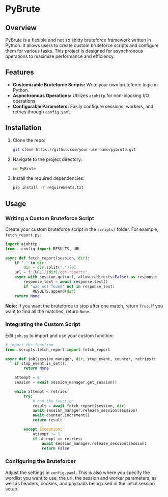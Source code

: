# PyBrute

## Overview

PyBrute is a flexible and not so shitty bruteforce framework written in Python. It allows users to create custom bruteforce scripts and configure them for various tasks. This project is designed for asynchronous operations to maximize performance and efficiency.

## Features

- **Customizable Bruteforce Scripts:** Write your own bruteforce logic in Python.
- **Asynchronous Operations:** Utilizes `aiohttp` for non-blocking I/O operations.
- **Configurable Parameters:** Easily configure sessions, workers, and retries through `config.yaml`.

## Installation

1. Clone the repo:
    ```bash
    git clone https://github.com/your-username/pybrute.git
    ```
2. Navigate to the project directory:
    ```bash
    cd PyBrute
    ```
3. Install the required dependencies:
    ```bash
    pip install -r requirements.txt
    ```

## Usage

### Writing a Custom Bruteforce Script

Create your custom bruteforce script in the `scripts/` folder. For example, `fetch_report.py`:

```python
import aiohttp
from ..config import RESULTS, URL

async def fetch_report(session, dir):
    if "." in dir:
        dir = dir.split(".")[0]
    url = f"{URL}/{dir}/get-reports"
    async with session.get(url, allow_redirects=False) as response:
        response_text = await response.text()
        if "was not found" not in response_text:
            RESULTS.append(dir)
    return None
```
**Note:** If you want the bruteforce to stop after one match, return `True`. If you want to find all the matches, return `None`.

### Integrating the Custom Script

Edit `job.py` to import and use your custom function:

```python
# import the function
from .scripts.fetch_report import fetch_report

async def job(session_manager, dir, stop_event, counter, retries):
    if stop_event.is_set():
        return None

    attempt = 0
    session = await session_manager.get_session()

    while attempt < retries:
        try:
            # run the function
            result = await fetch_report(session, dir)
            await session_manager.release_session(session)
            await counter.increment()
            return result

        except Exception:
            attempt += 1
            if attempt == retries:
                await session_manager.release_session(session)
                return False
```

### Configuring the Bruteforcer

Adjust the settings in `config.yaml`. This is also where you specify the wordlist you want to use, the url, the session and worker parameters, as well as headers, cookies, and payloads being used in the initial session setup.


